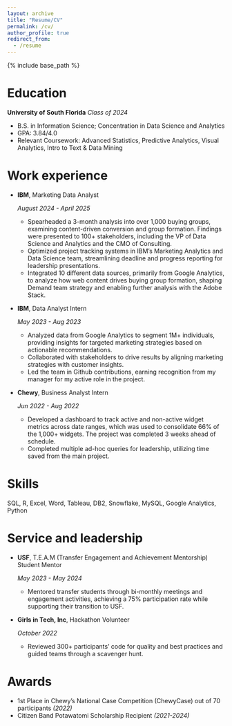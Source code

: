 ```yaml
---
layout: archive
title: "Resume/CV"
permalink: /cv/
author_profile: true
redirect_from:
  - /resume
---
```


{% include base_path %}

Education
======
**University of South Florida**
*Class of 2024*

* B.S. in Information Science; Concentration in Data Science and Analytics
* GPA: 3.84/4.0
* Relevant Coursework: Advanced Statistics, Predictive Analytics, Visual Analytics, Intro to Text & Data Mining

Work experience
======
* **IBM**, Marketing Data Analyst 

   *August 2024 - April 2025*
  * Spearheaded a 3-month analysis into over 1,000 buying groups, examining content-driven conversion and group formation.
Findings were presented to 100+ stakeholders, including the VP of Data Science and Analytics and the CMO of Consulting.
  * Optimized project tracking systems in IBM’s Marketing Analytics and Data Science team, streamlining deadline and progress
reporting for leadership presentations.
  * Integrated 10 different data sources, primarily from Google Analytics, to analyze how web content drives buying group
formation, shaping Demand team strategy and enabling further analysis with the Adobe Stack.

* **IBM**, Data Analyst Intern 

    *May 2023 - Aug 2023*
  * Analyzed data from Google Analytics to segment 1M+ individuals, providing insights for targeted marketing strategies based
on actionable recommendations.
  * Collaborated with stakeholders to drive results by aligning marketing strategies with customer insights.
  * Led the team in Github contributions, earning recognition from my manager for my active role in the project.

* **Chewy**, Business Analyst Intern 

    *Jun 2022 - Aug 2022*
  * Developed a dashboard to track active and non-active widget metrics across date ranges, which was used to consolidate 66%
of the 1,000+ widgets. The project was completed 3 weeks ahead of schedule.
  * Completed multiple ad-hoc queries for leadership, utilizing time saved from the main project.
  
Skills
======
SQL, R, Excel, Word, Tableau, DB2, Snowflake, MySQL, Google Analytics, Python

  
Service and leadership
======
* **USF**, T.E.A.M (Transfer Engagement and Achievement Mentorship) Student Mentor

    *May 2023 - May 2024*
  * Mentored transfer students through bi-monthly meetings and engagement activities, achieving a 75% participation rate while
supporting their transition to USF.

* **Girls in Tech, Inc**, Hackathon Volunteer

    *October 2022*
  * Reviewed 300+ participants’ code for quality and best practices and guided teams through a scavenger hunt.

Awards
========
* 1st Place in Chewy’s National Case Competition (ChewyCase) out of 70 participants *(2022)*
* Citizen Band Potawatomi Scholarship
Recipient *(2021-2024)*
